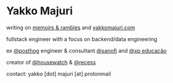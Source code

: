 # Yakko Majuri

writing on [memoirs & rambles](https://memoirsandrambles.substack.com/) and [yakkomajuri.com](https://yakkomajuri.com/)

fullstack engineer with a focus on backend/data engineering

ex [@posthog](https://posthog.com) engineer & consultant [@sanofi](https://www.sanofi.com/en) and [@xp educação](https://www.xpeducacao.com.br/)

creator of [@housewatch](https://github.com/PostHog/HouseWatch) & [@recess](https://github.com/yakkomajuri/recess)

contact: yakko [dot] majuri [at] protonmail
